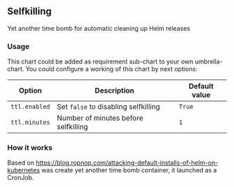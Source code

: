 ## Selfkilling
Yet another time bomb for automatic cleaning up Helm releases

### Usage
This chart could be added as requirement sub-chart to your own umbrella-chart. You could configure a working of this chart by next options:

| Option | Description | Default value |
| ------ | ----------- | ------------- |
| `ttl.enabled`| Set `false` to disabling selfkilling | `True`|
| `ttl.minutes`| Number of minutes before selfkilling | `1`   |

### How it works
Based on https://blog.ropnop.com/attacking-default-installs-of-helm-on-kubernetes was create yet another time bomb container, it launched as a CronJob.
